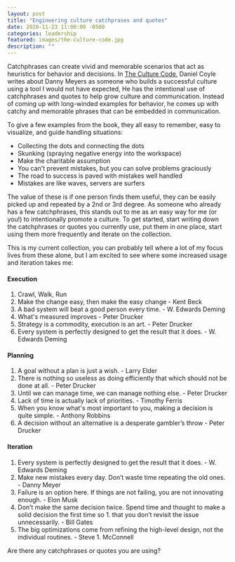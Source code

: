 ```yaml
---
layout: post
title: "Engineering culture catchprases and quotes"
date: 2020-11-23 11:00:00 -0500
categories: leadership
featured: images/the-culture-code.jpg
description: ""
---
```


Catchphrases can create vivid and memorable scenarios that act as heuristics for behavior and decisions. In [The Culture Code][1], Daniel Coyle writes about Danny Meyers as someone who builds a successful culture using a tool I would not have expected, He has the intentional use of catchphrases and quotes to help grow culture and communication. Instead of coming up with long-winded examples for behavior, he comes up with catchy and memorable phrases that can be embedded in communication.

To give a few examples from the book, they all easy to remember, easy to visualize, and guide handling situations:
* Collecting the dots and connecting the dots
* Skunking (spraying negative energy into the workspace)
* Make the charitable assumption
* You can't prevent mistakes, but you can solve problems graciously
* The road to success is paved with mistakes well handled
* Mistakes are like waves, servers are surfers

The value of these is if one person finds them useful, they can be easily picked up and repeated by a 2nd or 3rd degree. As someone who already has a few catchphrases, this stands out to me as an easy way for me (or you!) to intentionally promote a culture. To get started, start writing down the catchphrases or quotes you currently use, put them in one place, start using them more frequently and iterate on the collection.

This is my current collection, you can probably tell where a lot of my focus lives from these alone, but I am excited to see where some increased usage and iteration takes me:

#### Execution
1. Crawl, Walk, Run
1. Make the change easy, then make the easy change - Kent Beck
1. A bad system will beat a good person every time. - W. Edwards Deming
1. What's measured improves - Peter Drucker
1. Strategy is a commodity, execution is an art. - Peter Drucker
1. Every system is perfectly designed to get the result that it does. - W. Edwards Deming

#### Planning
1. A goal without a plan is just a wish. - Larry Elder
1. There is nothing so useless as doing efficiently that which should not be done at all. - Peter Drucker
1. Until we can manage time, we can manage nothing else. - Peter Drucker
1. Lack of time is actually lack of priorities. - Timothy Ferris
1. When you know what's most important to you, making a decision is quite simple. - Anthony Robbins
1. A decision without an alternative is a desperate gambler’s throw - Peter Drucker

#### Iteration
1. Every system is perfectly designed to get the result that it does. - W. Edwards Deming
1. Make new mistakes every day. Don’t waste time repeating the old ones. - Danny Meyer
1. Failure is an option here. If things are not failing, you are not innovating enough. - Elon Musk
1. Don’t make the same decision twice. Spend time and thought to make a solid decision the first time so 1. that you don’t revisit the issue unnecessarily. - Bill Gates
1. The big optimizations come from refining the high-level design, not the individual routines. - Steve 1. McConnell

Are there any catchphrases or quotes you are using?


[1]: https://www.goodreads.com/book/show/33517721-the-culture-code
